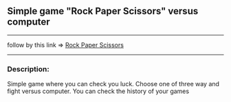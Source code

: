 ## Simple game "Rock Paper Scissors" versus computer
___
follow by this link => [Rock Paper Scissors](https://kishkh.github.io/Rock-paper-scissorsr/src/index.html)

___
### Description:
<p>Simple game where you can check you luck. Choose one of three way and fight versus computer. You can check  the history of your games</p>